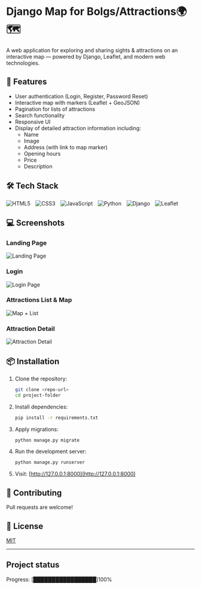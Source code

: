 


# Django Map for Bolgs/Attractions🌍🗺️

A web application for exploring and sharing sights & attractions on an interactive map — powered by Django, Leaflet, and modern web technologies.

## 🚀 Features

- User authentication (Login, Register, Password Reset)
- Interactive map with markers (Leaflet + GeoJSON)
- Pagination for lists of attractions
- Search functionality
- Responsive UI
- Display of detailed attraction information including:
  - Name
  - Image
  - Address (with link to map marker)
  - Opening hours
  - Price
  - Description

## 🛠️ Tech Stack
<p align="left">
  <img src="https://img.shields.io/badge/HTML5-E34F26?logo=html5&logoColor=white" alt="HTML5" style="margin-right: 10px;" />
  <img src="https://img.shields.io/badge/CSS3-1572B6?logo=css3&logoColor=white" alt="CSS3" style="margin-right: 10px;" />
  <img src="https://img.shields.io/badge/JavaScript-F7DF1E?logo=javascript&logoColor=black" alt="JavaScript" style="margin-right: 10px;" />
  <img src="https://img.shields.io/badge/Python-3776AB?logo=python&logoColor=white" alt="Python" style="margin-right: 10px;" />
  <img src="https://img.shields.io/badge/Django-092E20?logo=django&logoColor=white" alt="Django" style="margin-right: 10px;" />
  <img src="https://img.shields.io/badge/Leaflet-199900?logo=leaflet&logoColor=white" alt="Leaflet" style="margin-right: 10px;" />
</p>

## 💻 Screenshots

### Landing Page
![Landing Page](<path/to/screenshot>)

### Login
![Login Page](<path/to/screenshot>)

### Attractions List & Map
![Map + List](<path/to/screenshot>)

### Attraction Detail
![Attraction Detail](<path/to/screenshot>)

## 📦 Installation

1. Clone the repository:
    ```bash
    git clone <repo-url>
    cd project-folder
    ```

2. Install dependencies:
    ```bash
    pip install -r requirements.txt
    ```

3. Apply migrations:
    ```bash
    python manage.py migrate
    ```

4. Run the development server:
    ```bash
    python manage.py runserver
    ```

5. Visit: [http://127.0.0.1:8000](http://127.0.0.1:8000)

## 🤝 Contributing

Pull requests are welcome!  

## 📄 License

[MIT](LICENSE)

---


## Project status


Progress: [█████████████████]100%

